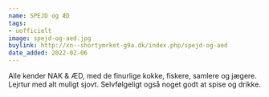 ```yaml
---
name: SPEJD og ÆD
tags:
- uofficielt
image: spejd-og-aed.jpg
buylink: http://xn--shortymrket-g9a.dk/index.php/spejd-og-aed
date_added: 2022-02-06
---
```

Alle kender NAK & ÆD, med de finurlige kokke, fiskere, samlere og jægere.
Lejrtur med alt muligt sjovt.
Selvfølgeligt også noget godt at spise og drikke.
